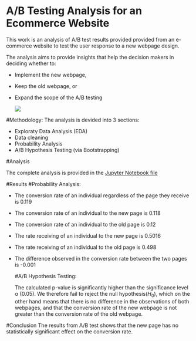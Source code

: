 # A/B Testing Analysis for an Ecommerce Website

This work is an analysis of A/B test results provided provided from an e-commerce website to test the user response to a new webpage design.

The analysis aims to provide insights that help the decision makers in deciding whether to:

- Implement the new webpage,
- Keep the old webpage, or
- Expand the scope of the A/B testing

  ![](img/projection_snapshot.png)

#Methodology:
  The analysis is devided into 3 sections:
  - Exploraty Data Analysis (EDA)
  - Data cleaning
  - Probability Analysis
  - A/B Hypothesis Testing (via Bootstrapping)
 
#Analysis

  The complete analysis is provided in the [Jupyter Notebook file](AB-Test-Analysis.ipynb)

#Results
  #Probability Analysis:

- The conversion rate of an individual regardless of the page they receive is 0.119
- The conversion rate of an individual to the new page is 0.118
- The conversion rate of an individual to the old page is 0.12
- The rate receiving of an individual to the new page is 0.5016
- The rate receiving of an individual to the old page is 0.498
- The difference observed in the conversion rate between the two pages is -0.001



  #A/B Hypothesis Testing:

  The calculated p-value is significantly higher than the significance level α (0.05). We therefore fail to reject the null hypothesis$(H_0)$, which on the other hand means that there is no difference in the observations of both webpages, and that the conversion rate of the new webpage is not greater than the conversion rate of the old webpage.

#Conclusion
The results from A/B test shows that the new page has no statistically significant effect on the conversion rate.

